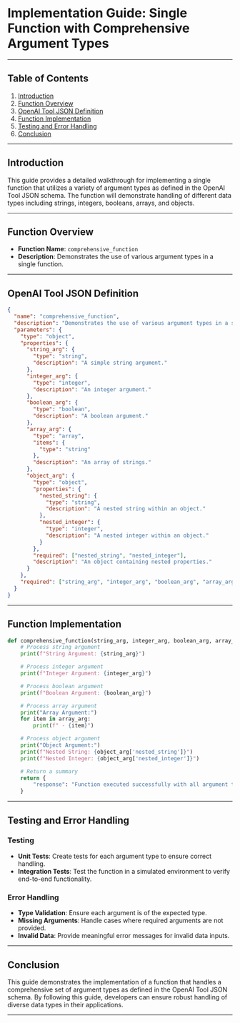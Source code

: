 # **Implementation Guide: Single Function with Comprehensive Argument Types**

---

## **Table of Contents**

1. [Introduction](#introduction)
2. [Function Overview](#function-overview)
3. [OpenAI Tool JSON Definition](#openai-tool-json-definition)
4. [Function Implementation](#function-implementation)
5. [Testing and Error Handling](#testing-and-error-handling)
6. [Conclusion](#conclusion)

---

## **Introduction**

This guide provides a detailed walkthrough for implementing a single function that utilizes a variety of argument types as defined in the OpenAI Tool JSON schema. The function will demonstrate handling of different data types including strings, integers, booleans, arrays, and objects.

---

## **Function Overview**

- **Function Name**: `comprehensive_function`
- **Description**: Demonstrates the use of various argument types in a single function.

---

## **OpenAI Tool JSON Definition**

```json
{
  "name": "comprehensive_function",
  "description": "Demonstrates the use of various argument types in a single function.",
  "parameters": {
    "type": "object",
    "properties": {
      "string_arg": {
        "type": "string",
        "description": "A simple string argument."
      },
      "integer_arg": {
        "type": "integer",
        "description": "An integer argument."
      },
      "boolean_arg": {
        "type": "boolean",
        "description": "A boolean argument."
      },
      "array_arg": {
        "type": "array",
        "items": {
          "type": "string"
        },
        "description": "An array of strings."
      },
      "object_arg": {
        "type": "object",
        "properties": {
          "nested_string": {
            "type": "string",
            "description": "A nested string within an object."
          },
          "nested_integer": {
            "type": "integer",
            "description": "A nested integer within an object."
          }
        },
        "required": ["nested_string", "nested_integer"],
        "description": "An object containing nested properties."
      }
    },
    "required": ["string_arg", "integer_arg", "boolean_arg", "array_arg", "object_arg"]
  }
}
```

---

## **Function Implementation**

```python
def comprehensive_function(string_arg, integer_arg, boolean_arg, array_arg, object_arg):
    # Process string argument
    print(f"String Argument: {string_arg}")

    # Process integer argument
    print(f"Integer Argument: {integer_arg}")

    # Process boolean argument
    print(f"Boolean Argument: {boolean_arg}")

    # Process array argument
    print("Array Argument:")
    for item in array_arg:
        print(f" - {item}")

    # Process object argument
    print("Object Argument:")
    print(f"Nested String: {object_arg['nested_string']}")
    print(f"Nested Integer: {object_arg['nested_integer']}")

    # Return a summary
    return {
        "response": "Function executed successfully with all argument types."
    }
```

---

## **Testing and Error Handling**

### **Testing**

- **Unit Tests**: Create tests for each argument type to ensure correct handling.
- **Integration Tests**: Test the function in a simulated environment to verify end-to-end functionality.

### **Error Handling**

- **Type Validation**: Ensure each argument is of the expected type.
- **Missing Arguments**: Handle cases where required arguments are not provided.
- **Invalid Data**: Provide meaningful error messages for invalid data inputs.

---

## **Conclusion**

This guide demonstrates the implementation of a function that handles a comprehensive set of argument types as defined in the OpenAI Tool JSON schema. By following this guide, developers can ensure robust handling of diverse data types in their applications.

---